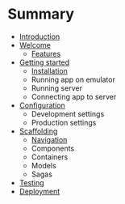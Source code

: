 # Summary

* [Introduction](README.md)
* [Welcome](intro/README.md)
    * [Features](intro/features.md)
* [Getting started](gettingstarted/README.md)
    * [Installation](gettingstarted/installation.md)
    * Running app on emulator
    * Running server
    * Connecting app to server
* [Configuration](configuration/README.md)
    * Development settings
    * Production settings
* [Scaffolding](scaffolding/README.md)
    * [Navigation](scaffolding/navigation.md)
    * Components
    * Containers
    * Models
    * Sagas
* [Testing](testing/README.md)
* [Deployment](deployment/README.md)